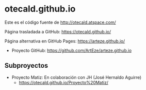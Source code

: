 # otecald.github.io

Este es el código fuente de http://otecald.atspace.com/

Página trasladada a GitHub: https://otecald.github.io/

Página alternativa en GitHub Pages: https://arteze.github.io/
- Proyecto GitHub: https://github.com/ArtEze/arteze.github.io

## Subproyectos

 - Proyecto Matiz: En colaboración con JH (José Hernaldo Aguirre)
   - https://otecald.github.io/Proyecto%20Matiz/

